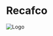 # Recafco

![Logo](https://s3-alpha-sig.figma.com/img/d1b0/9125/a5f32f30d8aef6662e14972f4c410d79?Expires=1728259200&Key-Pair-Id=APKAQ4GOSFWCVNEHN3O4&Signature=RJXMVLCB2xfAvT6Nbmu~GjLaJvsynXrw2LPrhaOMZ3zkEQ2-qoZmhTpiZKOEkSENJG1bGKrDRyLxkPOi~6dH-OFGl04IXUe-BdL9KRA~pW-zVr8tL7DAJumbPndVCLPn6v5O6Y~XH9dwI~-ZEvJAjHvruLzmqa-~8pqXeTuaG7pZFxqoYLwmUTUWvpHaqf1c6vm9b4MyOvXk6V3f-RAsWQ1hEZDS5TYFOxZhYigBnRF0UbEVp0e920ItEq1B-feEsVuZ5hbuZDITz5rCGc3Y5aMMrNk7nqXgrNrZ1LIzzlhyIbENIkfY09CqZwmN76bhfOhVE~S9GPptygZxPJKxsg__)
